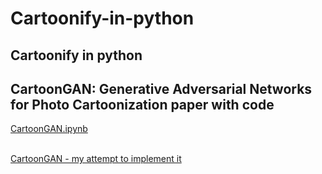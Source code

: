 # Cartoonify-in-python
## Cartoonify in python

## CartoonGAN: Generative Adversarial Networks for Photo Cartoonization paper with code

[CartoonGAN.ipynb](https://github.com/TobiasSunderdiek/cartoon-gan/blob/main/CartoonGAN.ipynb) <br><br>

[CartoonGAN - my attempt to implement it](https://tobiassunderdiek.github.io/cartoon-gan/#tc1_1) <br><br>

